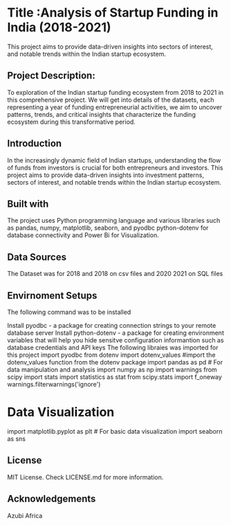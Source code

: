 # Title :Analysis of Startup Funding in India (2018-2021)
 
This project aims to provide data-driven insights into sectors of interest, and notable trends within the Indian startup ecosystem.
 
## Project Description:
To exploration of the Indian startup funding ecosystem from 2018 to 2021 in this comprehensive project. We will get into details of the datasets, each representing a year of funding entrepreneurial activities, we aim to uncover patterns, trends, and critical insights that characterize the funding ecosystem during this transformative period.
 
## Introduction
 
In the increasingly dynamic field of Indian startups, understanding the flow of funds from investors is crucial for both entrepreneurs and investors. This project aims to provide data-driven insights into investment patterns, sectors of interest, and notable trends within the Indian startup ecosystem.
 
## Built with
 
The project uses Python programming language and various libraries such as pandas, numpy, matplotlib, seaborn, and pyodbc
python-dotenv for database connectivity and Power Bi for Visualization. 
 
## Data Sources
 The Dataset was for 2018 and 2018 on csv files and 2020 2021 on SQL files
  
 
## Envirnoment Setups
 
The following command was to be  installed 
 
Install pyodbc - a package for creating connection strings to your remote database server
Install python-dotenv - a package for creating environment variables that will help you hide sensitve configuration informantion such as database credentials and API keys
The following libraies was imported for this project
import pyodbc 
from dotenv import dotenv_values #import the dotenv_values function from the dotenv package
import pandas as pd # For data manipulation and analysis
import numpy as np
import warnings 
from scipy import stats
import statistics as stat
from scipy.stats import f_oneway
warnings.filterwarnings('ignore')
# Data Visualization
import matplotlib.pyplot as plt  # For basic data visualization
import seaborn as sns
 
## License
 
MIT License. Check LICENSE.md for more information.
 
## Acknowledgements
 
Azubi Africa
